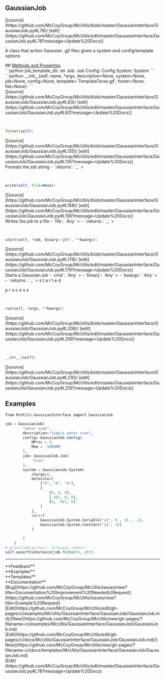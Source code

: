 ## <a id="McUtils.GaussianInterface.GaussianJob.GaussianJob">GaussianJob</a> 

<div class="docs-source-link" markdown="1">
[[source](https://github.com/McCoyGroup/McUtils/blob/master/GaussianInterface/GaussianJob.py#L78)/
[edit](https://github.com/McCoyGroup/McUtils/edit/master/GaussianInterface/GaussianJob.py#L78?message=Update%20Docs)]
</div>

A class that writes Gaussian .gjf files given a system and config/template options







<div class="collapsible-section">
 <div class="collapsible-section collapsible-section-header" markdown="1">
## <a class="collapse-link" data-toggle="collapse" href="#methods" markdown="1"> Methods and Properties</a> <a class="float-right" data-toggle="collapse" href="#methods"><i class="fa fa-chevron-down"></i></a>
 </div>
 <div class="collapsible-section collapsible-section-body collapse " id="methods" markdown="1">
 ```python
job_template_dir: str
Job: Job
Config: Config
System: System
```
<a id="McUtils.GaussianInterface.GaussianJob.GaussianJob.__init__" class="docs-object-method">&nbsp;</a> 
```python
__init__(self, name, *args, description=None, system=None, job=None, config=None, template='TemplateTerse.gjf', footer=None, file=None): 
```
<div class="docs-source-link" markdown="1">
[[source](https://github.com/McCoyGroup/McUtils/blob/master/GaussianInterface/GaussianJob/GaussianJob.py#L83)/
[edit](https://github.com/McCoyGroup/McUtils/edit/master/GaussianInterface/GaussianJob/GaussianJob.py#L83?message=Update%20Docs)]
</div>


<a id="McUtils.GaussianInterface.GaussianJob.GaussianJob.format" class="docs-object-method">&nbsp;</a> 
```python
format(self): 
```
<div class="docs-source-link" markdown="1">
[[source](https://github.com/McCoyGroup/McUtils/blob/master/GaussianInterface/GaussianJob/GaussianJob.py#L135)/
[edit](https://github.com/McCoyGroup/McUtils/edit/master/GaussianInterface/GaussianJob/GaussianJob.py#L135?message=Update%20Docs)]
</div>
Formats the job string
  - `:returns`: `_`
    >


<a id="McUtils.GaussianInterface.GaussianJob.GaussianJob.write" class="docs-object-method">&nbsp;</a> 
```python
write(self, file=None): 
```
<div class="docs-source-link" markdown="1">
[[source](https://github.com/McCoyGroup/McUtils/blob/master/GaussianInterface/GaussianJob/GaussianJob.py#L156)/
[edit](https://github.com/McCoyGroup/McUtils/edit/master/GaussianInterface/GaussianJob/GaussianJob.py#L156?message=Update%20Docs)]
</div>
Writes the job to a file
  - `file`: `Any`
    > 
  - `:returns`: `_`
    >


<a id="McUtils.GaussianInterface.GaussianJob.GaussianJob.start" class="docs-object-method">&nbsp;</a> 
```python
start(self, *cmd, binary='g09', **kwargs): 
```
<div class="docs-source-link" markdown="1">
[[source](https://github.com/McCoyGroup/McUtils/blob/master/GaussianInterface/GaussianJob/GaussianJob.py#L179)/
[edit](https://github.com/McCoyGroup/McUtils/edit/master/GaussianInterface/GaussianJob/GaussianJob.py#L179?message=Update%20Docs)]
</div>
Starts a Gaussian job
  - `cmd`: `Any`
    > 
  - `binary`: `Any`
    > 
  - `kwargs`: `Any`
    > 
  - `:returns`: `_`
    > s
t
a
r
t
e
d
 
p
r
o
c
e
s
s


<a id="McUtils.GaussianInterface.GaussianJob.GaussianJob.run" class="docs-object-method">&nbsp;</a> 
```python
run(self, *args, **kwargs): 
```
<div class="docs-source-link" markdown="1">
[[source](https://github.com/McCoyGroup/McUtils/blob/master/GaussianInterface/GaussianJob/GaussianJob.py#L206)/
[edit](https://github.com/McCoyGroup/McUtils/edit/master/GaussianInterface/GaussianJob/GaussianJob.py#L206?message=Update%20Docs)]
</div>


<a id="McUtils.GaussianInterface.GaussianJob.GaussianJob.__str__" class="docs-object-method">&nbsp;</a> 
```python
__str__(self): 
```
<div class="docs-source-link" markdown="1">
[[source](https://github.com/McCoyGroup/McUtils/blob/master/GaussianInterface/GaussianJob/GaussianJob.py#L210)/
[edit](https://github.com/McCoyGroup/McUtils/edit/master/GaussianInterface/GaussianJob/GaussianJob.py#L210?message=Update%20Docs)]
</div>
 </div>
</div>




## Examples
```python
from McUtils.GaussianInterface import GaussianJob 

job = GaussianJob(
        "water scan",
        description="Simple water scan",
        config= GaussianJob.Config(
            NProc = 4,
            Mem = '1000MB'
        ),
        job= GaussianJob.Job(
            'Scan'
        ),
        system = GaussianJob.System(
            charge=0,
            molecule=[
                ["O", "H", "H"],
                [
                    [0, 0, 0],
                    [.987, 0, 0],
                    [0, .987, 0]
                ]
            ],
            vars=[
                GaussianJob.System.Variable("y1", 0., 10., .1),
                GaussianJob.System.Constant("x1", 10)
            ]
    
        )
    )
# print(job.write(), file=sys.stderr)
self.assertIsInstance(job.format(), str)
```






---


<div markdown="1" class="text-secondary">
<div class="container">
  <div class="row">
   <div class="col" markdown="1">
**Feedback**   
</div>
   <div class="col" markdown="1">
**Examples**   
</div>
   <div class="col" markdown="1">
**Templates**   
</div>
   <div class="col" markdown="1">
**Documentation**   
</div>
   <div class="col" markdown="1">
   
</div>
   <div class="col" markdown="1">
   
</div>
   <div class="col" markdown="1">
   
</div>
</div>
  <div class="row">
   <div class="col" markdown="1">
[Bug](https://github.com/McCoyGroup/McUtils/issues/new?title=Documentation%20Improvement%20Needed)/[Request](https://github.com/McCoyGroup/McUtils/issues/new?title=Example%20Request)   
</div>
   <div class="col" markdown="1">
[Edit](https://github.com/McCoyGroup/McUtils/edit/gh-pages/ci/examples/McUtils/GaussianInterface/GaussianJob/GaussianJob.md)/[New](https://github.com/McCoyGroup/McUtils/new/gh-pages/?filename=ci/examples/McUtils/GaussianInterface/GaussianJob/GaussianJob.md)   
</div>
   <div class="col" markdown="1">
[Edit](https://github.com/McCoyGroup/McUtils/edit/gh-pages/ci/docs/McUtils/GaussianInterface/GaussianJob/GaussianJob.md)/[New](https://github.com/McCoyGroup/McUtils/new/gh-pages/?filename=ci/docs/templates/McUtils/GaussianInterface/GaussianJob/GaussianJob.md)   
</div>
   <div class="col" markdown="1">
[Edit](https://github.com/McCoyGroup/McUtils/edit/master/GaussianInterface/GaussianJob.py#L78?message=Update%20Docs)   
</div>
   <div class="col" markdown="1">
   
</div>
   <div class="col" markdown="1">
   
</div>
   <div class="col" markdown="1">
   
</div>
</div>
</div>
</div>